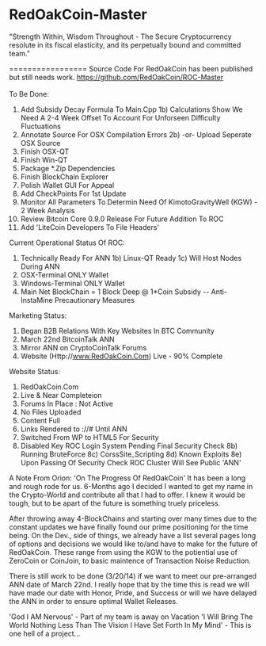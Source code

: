 RedOakCoin-Master
=================

"Strength Within, Wisdom Throughout - The Secure Cryptocurrency resolute in its fiscal elasticity, and its perpetually bound and committed team."

=================
Source Code For RedOakCoin has been published but still needs work.
https://github.com/RedOakCoin/ROC-Master
<br><br>
To Be Done:
1) Add Subsidy Decay Formula To Main.Cpp
  1b) Calculations Show We Need A 2-4 Week Offset To Account For Unforseen Difficulty Fluctuations
2) Annotate Source For OSX Compilation Errors
  2b) -or- Upload Seperate OSX Source
3) Finish OSX-QT
4) Finish Win-QT
5) Package *.Zip Dependencies
6) Finish BlockChain Explorer
7) Polish Wallet GUI For Appeal
8) Add CheckPoints For 1st Update
9) Monitor All Parameters To Determin Need Of KimotoGravityWell (KGW) - 2 Week Analysis
10) Review Bitcoin Core 0.9.0 Release For Future Addition To ROC
11) Add 'LiteCoin Developers To File Headers'

Current Operational Status Of ROC:
1) Technically Ready For ANN
  1b) Linux-QT Ready
  1c) Will Host Nodes During ANN
2) OSX-Terminal ONLY Wallet
3) Windows-Terminal ONLY Wallet
4) Main Net BlockChain = 1 Block Deep @ 1*Coin Subsidy -- Anti-InstaMine Precautionary Measures

Marketing Status:
1) Began B2B Relations With Key Websites In BTC Community
2) March 22nd BitcoinTalk ANN
3) Mirror ANN on CryptoCoinTalk Forums
4) Website (Http://www.RedOakCoin.Com) Live - 90% Complete

Website Status:
1) RedOakCoin.Com
2) Live & Near Completeion
3) Forums In Place : Not Active
4) No Files Uploaded
5) Content Full
6) Links Rendered to ://# Until ANN
7) Switched From WP to HTML5 For Security
8) Disabled Key ROC Login System Pending Final Security Check
 8b) Running BruteForce
 8c) CorssSite_Scripting
 8d) Known Exploits
 8e) Upon Passing Of Security Check ROC Cluster Will See Public 'ANN'
 
A Note From Orion:
'On The Progress Of RedOakCoin'
It has been a long and rough rode for us. 6-Months ago I decided I wanted to get my name in the Crypto-World and contribute all that I had to offer. I knew it would be tough, but to be apart of the future is something truely priceless.

After throwing away 4-BlockChains and starting over many times due to the constant updates we have finally found our prime positioning for the time being. On the Dev., side of things, we already have a list several pages long of options and decisions we would like to/and have to make for the future of RedOakCoin. These range from using the KGW to the potiential use of ZeroCoin or CoinJoin, to basic maintence of Transaction Noise Reduction. 

There is still work to be done (3/20/14) if we want to meet our pre-arranged ANN date of March 22nd. I really hope that by the time this is read we will have made our date with Honor, Pride, and Success or will we have delayed the ANN in order to ensure optimal Wallet Releases.

'God I AM Nervous' - Part of my team is away on Vacation 'I Will Bring The World Nothing Less Than The Vision I Have Set Forth In My Mind' - This is one hell of a project...

